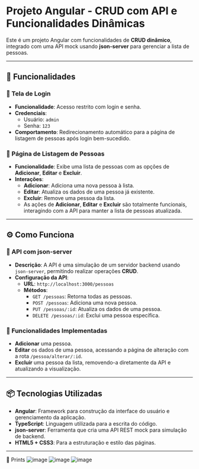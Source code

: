 # Projeto Angular - CRUD com API e Funcionalidades Dinâmicas

Este é um projeto Angular com funcionalidades de **CRUD dinâmico**, integrado com uma API mock usando **json-server** para gerenciar a lista de pessoas.

---

## 🚀 Funcionalidades

### 🔐 Tela de Login
- **Funcionalidade**: Acesso restrito com login e senha.
- **Credenciais**:
  - Usuário: `admin`
  - Senha: `123`
- **Comportamento**: Redirecionamento automático para a página de listagem de pessoas após login bem-sucedido.

### 👥 Página de Listagem de Pessoas
- **Funcionalidade**: Exibe uma lista de pessoas com as opções de **Adicionar**, **Editar** e **Excluir**.
- **Interações**:
  - **Adicionar**: Adiciona uma nova pessoa à lista.
  - **Editar**: Atualiza os dados de uma pessoa já existente.
  - **Excluir**: Remove uma pessoa da lista.
  - As ações de **Adicionar**, **Editar** e **Excluir** são totalmente funcionais, interagindo com a API para manter a lista de pessoas atualizada.

---

## ⚙️ Como Funciona

### 🚀 API com json-server
- **Descrição**: A API é uma simulação de um servidor backend usando `json-server`, permitindo realizar operações **CRUD**.
- **Configuração da API**:
  - **URL**: `http://localhost:3000/pessoas`
  - **Métodos**:
    - `GET /pessoas`: Retorna todas as pessoas.
    - `POST /pessoas`: Adiciona uma nova pessoa.
    - `PUT /pessoas/:id`: Atualiza os dados de uma pessoa.
    - `DELETE /pessoas/:id`: Exclui uma pessoa específica.

### 🔄 Funcionalidades Implementadas
- **Adicionar** uma pessoa.
- **Editar** os dados de uma pessoa, acessando a página de alteração com a rota `/pessoa/alterar/:id`.
- **Excluir** uma pessoa da lista, removendo-a diretamente da API e atualizando a visualização.

---

## 📦 Tecnologias Utilizadas

- **Angular**: Framework para construção da interface do usuário e gerenciamento da aplicação.
- **TypeScript**: Linguagem utilizada para a escrita do código.
- **json-server**: Ferramenta que cria uma API REST mock para simulação de backend.
- **HTML5 + CSS3**: Para a estruturação e estilo das páginas.
  
---

📸 Prints
![image](https://github.com/user-attachments/assets/e6fe66ba-353a-4c39-8ec6-411e4409311d)
![image](https://github.com/user-attachments/assets/8f260ed6-eb5b-40bb-aab4-14e4e31f1a34)
![image](https://github.com/user-attachments/assets/e36febd8-7e45-449d-a0de-85ace6f52e50)




